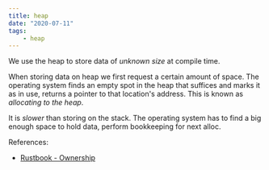 ```yaml
---
title: heap
date: "2020-07-11"
tags:
    - heap
---
```


We use the heap to store data of *unknown size* at compile time.

When storing data on heap we first request a certain amount of space.
The operating system finds an empty spot in the heap that suffices and marks it as in use, returns a pointer to that location's address. This is known as *allocating to the heap*.

It is *slower* than storing on the stack. The operating system has to find a big enough space to hold data, perform bookkeeping for next alloc.

References:
- [Rustbook - Ownership](https://doc.rust-lang.org/book/ch04-01-what-is-ownership.html)
